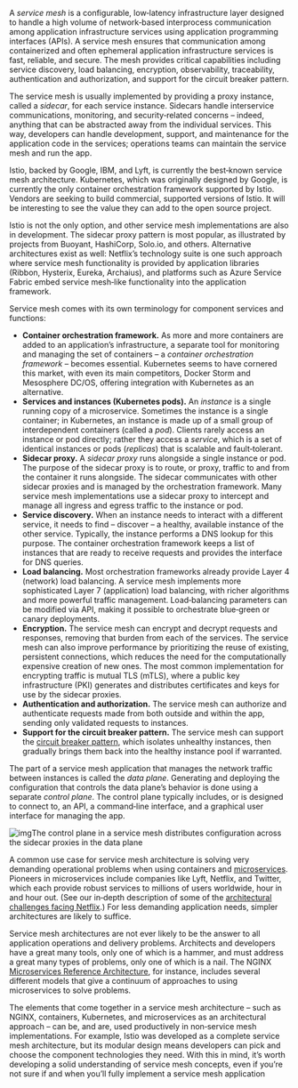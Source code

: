 A *service mesh* is a configurable, low‑latency infrastructure layer designed to handle a high volume of network‑based interprocess communication among application infrastructure services using application programming interfaces (APIs). A service mesh ensures that communication among containerized and often ephemeral application infrastructure services is fast, reliable, and secure. The mesh provides critical capabilities including service discovery, load balancing, encryption, observability, traceability, authentication and authorization, and support for the circuit breaker pattern.

The service mesh is usually implemented by providing a proxy instance, called a *sidecar*, for each service instance. Sidecars handle interservice communications, monitoring, and security‑related concerns – indeed, anything that can be abstracted away from the individual services. This way, developers can handle development, support, and maintenance for the application code in the services; operations teams can maintain the service mesh and run the app.

Istio, backed by Google, IBM, and Lyft, is currently the best‑known service mesh architecture. Kubernetes, which was originally designed by Google, is currently the only container orchestration framework supported by Istio. Vendors are seeking to build commercial, supported versions of Istio. It will be interesting to see the value they can add to the open source project.

Istio is not the only option, and other service mesh implementations are also in development. The sidecar proxy pattern is most popular, as illustrated by projects from Buoyant, HashiCorp, Solo.io, and others. Alternative architectures exist as well: Netflix’s technology suite is one such approach where service mesh functionality is provided by application libraries (Ribbon, Hysterix, Eureka, Archaius), and platforms such as Azure Service Fabric embed service mesh‑like functionality into the application framework.

Service mesh comes with its own terminology for component services and functions:

- **Container orchestration framework.** As more and more containers are added to an application’s infrastructure, a separate tool for monitoring and managing the set of containers – a *container orchestration framework* – becomes essential. Kubernetes seems to have cornered this market, with even its main competitors, Docker Storm and Mesosphere DC/OS, offering integration with Kubernetes as an alternative.
- **Services and instances (Kubernetes pods).** An *instance* is a single running copy of a microservice. Sometimes the instance is a single container; in Kubernetes, an instance is made up of a small group of interdependent containers (called a *pod*). Clients rarely access an instance or pod directly; rather they access a *service*, which is a set of identical instances or pods (*replicas*) that is scalable and fault‑tolerant.
- **Sidecar proxy.** A *sidecar proxy* runs alongside a single instance or pod. The purpose of the sidecar proxy is to route, or proxy, traffic to and from the container it runs alongside. The sidecar communicates with other sidecar proxies and is managed by the orchestration framework. Many service mesh implementations use a sidecar proxy to intercept and manage all ingress and egress traffic to the instance or pod.
- **Service discovery.** When an instance needs to interact with a different service, it needs to find – discover – a healthy, available instance of the other service. Typically, the instance performs a DNS lookup for this purpose. The container orchestration framework keeps a list of instances that are ready to receive requests and provides the interface for DNS queries.
- **Load balancing.** Most orchestration frameworks already provide Layer 4 (network) load balancing. A service mesh implements more sophisticated Layer 7 (application) load balancing, with richer algorithms and more powerful traffic management. Load‑balancing parameters can be modified via API, making it possible to orchestrate blue‑green or canary deployments.
- **Encryption.** The service mesh can encrypt and decrypt requests and responses, removing that burden from each of the services. The service mesh can also improve performance by prioritizing the reuse of existing, persistent connections, which reduces the need for the computationally expensive creation of new ones. The most common implementation for encrypting traffic is mutual TLS (mTLS), where a public key infrastructure (PKI) generates and distributes certificates and keys for use by the sidecar proxies.
- **Authentication and authorization.** The service mesh can authorize and authenticate requests made from both outside and within the app, sending only validated requests to instances.
- **Support for the circuit breaker pattern.** The service mesh can support the [circuit breaker pattern](https://www.nginx.com/blog/microservices-reference-architecture-nginx-circuit-breaker-pattern/), which isolates unhealthy instances, then gradually brings them back into the healthy instance pool if warranted.

The part of a service mesh application that manages the network traffic between instances is called the *data plane*. Generating and deploying the configuration that controls the data plane’s behavior is done using a separate *control plane*. The control plane typically includes, or is designed to connect to, an API, a command‑line interface, and a graphical user interface for managing the app.

![img](https://www.nginx.com/wp-content/uploads/2019/02/service-mesh-generic-topology.png)The control plane in a service mesh distributes configuration across the sidecar proxies in the data plane

A common use case for service mesh architecture is solving very demanding operational problems when using containers and [microservices](https://www.nginx.com/blog/introduction-to-microservices/). Pioneers in microservices include companies like Lyft, Netflix, and Twitter, which each provide robust services to millions of users worldwide, hour in and hour out. (See our in‑depth description of some of the [architectural challenges facing Netflix](https://www.nginx.com/blog/microservices-at-netflix-architectural-best-practices/).) For less demanding application needs, simpler architectures are likely to suffice.

Service mesh architectures are not ever likely to be the answer to all application operations and delivery problems. Architects and developers have a great many tools, only one of which is a hammer, and must address a great many types of problems, only one of which is a nail. The NGINX [Microservices Reference Architecture](https://www.nginx.com/blog/introducing-the-nginx-microservices-reference-architecture/), for instance, includes several different models that give a continuum of approaches to using microservices to solve problems.

The elements that come together in a service mesh architecture – such as NGINX, containers, Kubernetes, and microservices as an architectural approach – can be, and are, used productively in non‑service mesh implementations. For example, Istio was developed as a complete service mesh architecture, but its modular design means developers can pick and choose the component technologies they need. With this in mind, it’s worth developing a solid understanding of service mesh concepts, even if you’re not sure if and when you’ll fully implement a service mesh application